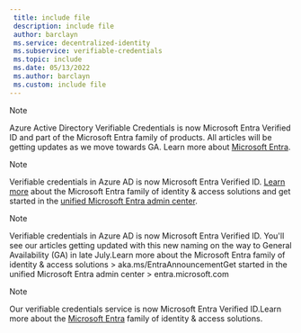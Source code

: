 ```yaml
---
 title: include file
 description: include file
 author: barclayn
 ms.service: decentralized-identity
 ms.subservice: verifiable-credentials
 ms.topic: include
 ms.date: 05/13/2022
 ms.author: barclayn
 ms.custom: include file
---
```


>[!NOTE] 
> Azure Active Directory Verifiable Credentials is now Microsoft Entra Verified ID and part of the Microsoft Entra family of products. All articles will be getting updates as we move towards GA. Learn more about [Microsoft Entra](aka.ms/EntraAnnouncement).

>[!NOTE]
>Verifiable credentials in Azure AD is now Microsoft Entra Verified ID. [Learn more](aka.ms/EntraAnnouncement) about the Microsoft Entra family of identity & access solutions and get started in the [unified Microsoft Entra admin center](entra.microsoft.com).

>[!NOTE]
>Verifiable credentials in Azure AD is now Microsoft Entra Verified ID. You'll see our articles getting updated with this new naming on the way to General Availability (GA) in late July.Learn more about the Microsoft Entra family of identity & access solutions > aka.ms/EntraAnnouncementGet started in the unified Microsoft Entra admin center > entra.microsoft.com

>[!NOTE] 
>Our verifiable credentials service is now Microsoft Entra Verified ID.Learn more about the [Microsoft Entra](aka.ms/EntraAnnouncement) family of identity & access solutions.
